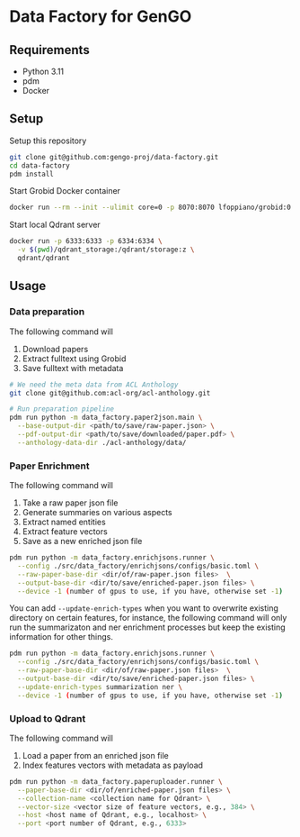 # Data Factory for GenGO

## Requirements

- Python 3.11
- pdm
- Docker

## Setup

Setup this repository

```bash
git clone git@github.com:gengo-proj/data-factory.git
cd data-factory
pdm install
```

Start Grobid Docker container

```sh
docker run --rm --init --ulimit core=0 -p 8070:8070 lfoppiano/grobid:0.8.0
```

Start local Qdrant server

```sh
docker run -p 6333:6333 -p 6334:6334 \
  -v $(pwd)/qdrant_storage:/qdrant/storage:z \
  qdrant/qdrant
```

## Usage

### Data preparation

The following command will

1. Download papers
2. Extract fulltext using Grobid
3. Save fulltext with metadata

```bash
# We need the meta data from ACL Anthology
git clone git@github.com:acl-org/acl-anthology.git

# Run preparation pipeline
pdm run python -m data_factory.paper2json.main \
  --base-output-dir <path/to/save/raw-paper.json> \
  --pdf-output-dir <path/to/save/downloaded/paper.pdf> \
  --anthology-data-dir ./acl-anthology/data/
```

### Paper Enrichment

The following command will

1. Take a raw paper json file
2. Generate summaries on various aspects
3. Extract named entities 
4. Extract feature vectors
5. Save as a new enriched json file

```bash
pdm run python -m data_factory.enrichjsons.runner \
  --config ./src/data_factory/enrichjsons/configs/basic.toml \
  --raw-paper-base-dir <dir/of/raw-paper.json files>  \
  --output-base-dir <dir/to/save/enriched-paper.json files> \
  --device -1 (number of gpus to use, if you have, otherwise set -1)
```

You can add `--update-enrich-types` when you want to overwrite existing directory on certain features, for instance, the following command will only run the summarizaton and ner enrichment processes but keep the existing information for other things.

```bash
pdm run python -m data_factory.enrichjsons.runner \
  --config ./src/data_factory/enrichjsons/configs/basic.toml \
  --raw-paper-base-dir <dir/of/raw-paper.json files>  \
  --output-base-dir <dir/to/save/enriched-paper.json files> \
  --update-enrich-types summarization ner \
  --device -1 (number of gpus to use, if you have, otherwise set -1)
```


### Upload to Qdrant

The following command will

1. Load a paper from an enriched json file
2. Index features vectors with metadata as payload

```bash
pdm run python -m data_factory.paperuploader.runner \
  --paper-base-dir <dir/of/enriched-paper.json files> \
  --collection-name <collection name for Qdrant> \
  --vector-size <vector size of feature vectors, e.g., 384> \
  --host <host name of Qdrant, e.g., localhost> \
  --port <port number of Qdrant, e.g., 6333>
```
